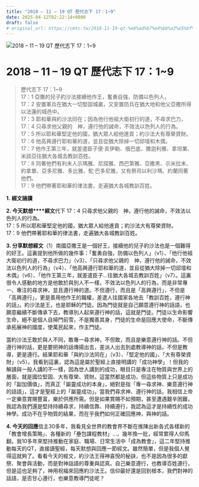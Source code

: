 ```yaml
---
title: "2018 – 11 – 19 QT 歷代志下 17：1~9"
date: 2025-04-12T02:22:14+0800
draft: false
# original_url: https://cmtc.tw/2018-11-19-qt-%e6%ad%b7%e4%bb%a3%e5%bf%97%e4%b8%8b-17%ef%bc%9a19
---
```


![2018 – 11 – 19 QT 歷代志下 17：1~9](/images/qt.jpg   "2018 – 11 – 19 QT 歷代志下 17：1~9")

# 2018 – 11 – 19 QT 歷代志下 17：1~9

> 歷代志下 17：1~9  
> 17：1 亞撒的兒子約沙法接續他作王，奮勇自強，防備以色列人，  
> 17：2 安置軍兵在猶大一切堅固城裏，又安置防兵在猶大地和他父亞撒所得以法蓮的城邑中。  
> 17：3 耶和華與約沙法同在；因為他行他祖大衛初行的道，不尋求巴力，  
> 17：4 只尋求他父親的　神，遵行他的誡命，不效法以色列人的行為。  
> 17：5 所以耶和華堅定他的國，猶大眾人給他進貢；約沙法大有尊榮資財。  
> 17：6 他高興遵行耶和華的道，並且從猶大除掉一切邱壇和木偶。  
> 17：7 他作王第三年，就差遣臣子便‧亥伊勒、俄巴底、撒迦利雅、拿坦業、米該亞往猶大各城去教訓百姓。  
> 17：8 同著他們有利未人示瑪雅、尼探雅、西巴第雅、亞撒黑、示米拉末、約拿單、亞多尼雅、多比雅、駝‧巴多尼雅，又有祭司以利沙瑪、約蘭同著他們。  
> 17：9 他們帶著耶和華的律法書，走遍猶大各城教訓百姓。

**1.** **經文誦讀**

**2. 今天默想****經文**代下 17：4 只尋求他父親的　神，遵行他的誡命，不效法以色列人的行為。  
17：5 所以耶和華堅定他的國，猶大眾人給他進貢；約沙法大有尊榮資財。  
17：9 他們帶著耶和華的律法書，走遍猶大各城教訓百姓。

**3. 分享默想經文**（1）南國亞撒王是一個好王，接續他的兒子約沙法也是一個難得的好王。這裏提到他所做的幾件事：「奮勇自強，防備以色列人」（v1）、「他行他祖大衛初行的道，不尋求巴力」（v3）、「只尋求他父親的　神，遵行他的誡命，不效法以色列人的行為」（v4）、「他高興遵行耶和華的道，並且從猶大除掉一切邱壇和木偶」（v6）、「他作王第三年，就差遣臣子…往猶大各城去教訓百姓」（v7）。這裏很令人感動的地方是他敢於與別人不一樣，不效法以色列人的行為，而是非常專一、專注的尋求神，並且遵行神的道。不但遵行，而且是「高興遵行」，不但是「高興遵行」，更是善用他作王的職權，差遣人往國家各地去「教訓百姓，遵行神的話」。約沙法是王，也是耶穌的門徒。因為門徒就是自己願意遵行神的話語，也願意繼續不斷傳承下去，教導別人起來遵行神的話，這就是門徒。門徒以生命影響生命，絕不是個人自掃門前雪，不是獨善其身，門徒的生命是回應大使命，不斷傳承拓展神的國度，使萬民起來，作主門徒。

當約沙法王敢於與人不同，敢專一尋求神，不但敢，而且是樂意遵行神的話。不但遵行神的話，更是要把神的話傳揚出去，差派人出去到處教導神的話，不但是教導，更是遵行。結果耶和華「與約沙法同在」（v3）、「堅定他的國」、「大有尊榮資財」（v5）。我看到這裏，認為這是屬於聖經上直接明講的「成功神學」！但我的解讀與一般人講的不一樣，因為世人講到的成功，眼目只是專注在物質與世界上的層面，就是國位堅固、大有尊榮、資財。這當然都是成功，但這些物質上只是成功的「副加價值」，而真正「屬靈成功的本身」，絕對是指「專一尋求神、樂意遵行神的話語」，這才是聖經上的「屬靈成功」。當我們尋求神、遵行神的話，我相信上帝一定樂意賞賜豐富，樂於供應所需。但是如果賞賜不如預期，甚至遭遇艱辛困難，我認為我們還是堅持持續尋求，持續信靠、持續遵行，我認為這才是持續性的成功神學。成功不在乎物質的結果，而在乎我們如何正確回應神，與神的話。

**4. 今天的回應**信主30多年，我看見全世界的教會界不斷在推陳出新各式各樣新的「教會增長策略」、各種新的「壘包課程教材」…，幾年換一批，經常累得人仰馬翻。我10多年來堅持推動在家庭、職場、日常生活中「成為教會」，這二年堅持推動每天的QT，直接讀聖經，每天默想與回應一節經文。雖然簡單，但是我個人覺得這就夠了。看看今天的經文，約沙法王得神喜悅的秘訣，也不是因為很多的獻祭、聚會與活動，而是對神話語的尊重與認真。自己樂意遵行，也教導百姓遵行，但是這也足夠了，神用祝福來回應約沙法王。信仰最好還是回到根本，我們對神的話語，是否甘心遵行，也樂意教導門徒呢？